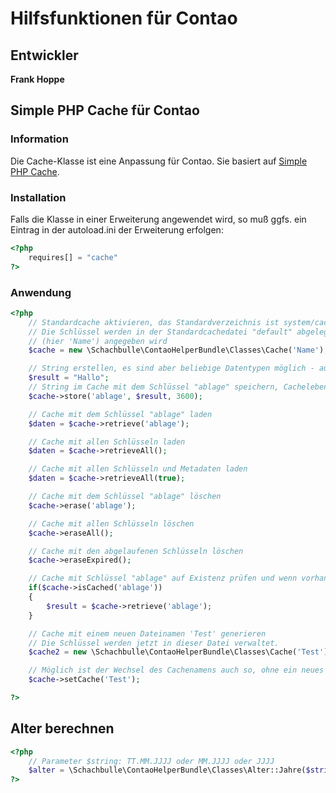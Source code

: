 # Hilfsfunktionen für Contao

## Entwickler ##

**Frank Hoppe**

## Simple PHP Cache für Contao

### Information ###

Die Cache-Klasse ist eine Anpassung für Contao. Sie basiert auf [Simple PHP Cache](https://github.com/cosenary/Simple-PHP-Cache).

### Installation ###

Falls die Klasse in einer Erweiterung angewendet wird, so muß ggfs. ein Eintrag in der autoload.ini der Erweiterung erfolgen:
```php
<?php
    requires[] = "cache"
?>
```

### Anwendung ###

```php
<?php
    // Standardcache aktivieren, das Standardverzeichnis ist system/cache/schachbulle
    // Die Schlüssel werden in der Standardcachedatei "default" abgelegt, wenn kein Parameter
    // (hier 'Name') angegeben wird
    $cache = new \Schachbulle\ContaoHelperBundle\Classes\Cache('Name');

    // String erstellen, es sind aber beliebige Datentypen möglich - auch Objekte und Arrays
    $result = "Hallo";
    // String im Cache mit dem Schlüssel "ablage" speichern, Cachelebenszeit 3600s = 1h  
    $cache->store('ablage', $result, 3600);

    // Cache mit dem Schlüssel "ablage" laden
    $daten = $cache->retrieve('ablage');

    // Cache mit allen Schlüsseln laden
    $daten = $cache->retrieveAll();

    // Cache mit allen Schlüsseln und Metadaten laden
    $daten = $cache->retrieveAll(true);

    // Cache mit dem Schlüssel "ablage" löschen
    $cache->erase('ablage');

    // Cache mit allen Schlüsseln löschen
    $cache->eraseAll();

    // Cache mit den abgelaufenen Schlüsseln löschen
    $cache->eraseExpired();

    // Cache mit Schlüssel "ablage" auf Existenz prüfen und wenn vorhanden in Variable $result laden
    if($cache->isCached('ablage'))
    {
        $result = $cache->retrieve('ablage');
    }

    // Cache mit einem neuen Dateinamen 'Test' generieren
    // Die Schlüssel werden jetzt in dieser Datei verwaltet.
    $cache2 = new \Schachbulle\ContaoHelperBundle\Classes\Cache('Test');

    // Möglich ist der Wechsel des Cachenamens auch so, ohne ein neues Objekt anzulegen
    $cache->setCache('Test');

?>
```
## Alter berechnen

```php
<?php
    // Parameter $string: TT.MM.JJJJ oder MM.JJJJ oder JJJJ
    $alter = \Schachbulle\ContaoHelperBundle\Classes\Alter::Jahre($string);
?>
```
